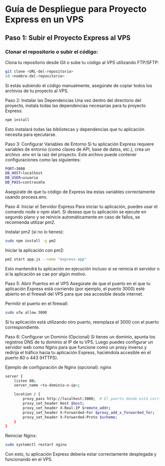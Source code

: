 # Guía de Despliegue para Proyecto Express en un VPS

## Paso 1: Subir el Proyecto Express al VPS

### Clonar el repositorio o subir el código:
Clona tu repositorio desde Git o sube tu código al VPS utilizando FTP/SFTP:

```bash
git clone <URL-del-repositorio>
cd <nombre-del-repositorio>
```
Si estás subiendo el código manualmente, asegúrate de copiar todos los archivos de tu proyecto al VPS.

Paso 2: Instalar las Dependencias
Una vez dentro del directorio del proyecto, instala todas las dependencias necesarias para tu proyecto Express:

```bash
npm install
```
Esto instalará todas las bibliotecas y dependencias que tu aplicación necesita para ejecutarse.

Paso 3: Configurar Variables de Entorno
Si tu aplicación Express requiere variables de entorno (como claves de API, base de datos, etc.), crea un archivo .env en la raíz del proyecto. Este archivo puede contener configuraciones como las siguientes:
```bash
PORT=3000
DB_HOST=localhost
DB_USER=usuario
DB_PASS=contraseña
```
Asegúrate de que tu código de Express lea estas variables correctamente usando process.env.

Paso 4: Iniciar el Servidor Express
Para iniciar tu aplicación, puedes usar el comando node o npm start. Si deseas que tu aplicación se ejecute en segundo plano y se reinicie automáticamente en caso de fallos, se recomienda utilizar pm2.

Instalar pm2 (si no lo tienes):
```bash
sudo npm install -g pm2
```
Iniciar la aplicación con pm2:
```bash
pm2 start app.js --name "express-app"
```
Esto mantendrá tu aplicación en ejecución incluso si se reinicia el servidor o si la aplicación se cae por algún motivo.

Paso 5: Abrir Puertos en el VPS
Asegúrate de que el puerto en el que tu aplicación Express está corriendo (por ejemplo, el puerto 3000) esté abierto en el firewall del VPS para que sea accesible desde internet.

Permitir el puerto en el firewall:
```bash
sudo ufw allow 3000
```
Si tu aplicación está utilizando otro puerto, reemplaza el 3000 con el puerto correspondiente.

Paso 6: Configurar un Dominio (Opcional)
Si tienes un dominio, apunta los registros DNS de tu dominio al IP de tu VPS. Luego puedes configurar un servidor web como Nginx para que funcione como un proxy inverso y redirija el tráfico hacia tu aplicación Express, haciéndola accesible en el puerto 80 o 443 (HTTPS).

Ejemplo de configuración de Nginx (opcional):
nginx
```bash
server {
    listen 80;
    server_name <tu-dominio-o-ip>;

    location / {
        proxy_pass http://localhost:3000;  # El puerto donde está corriendo Express
        proxy_set_header Host $host;
        proxy_set_header X-Real-IP $remote_addr;
        proxy_set_header X-Forwarded-For $proxy_add_x_forwarded_for;
        proxy_set_header X-Forwarded-Proto $scheme;
    }
}
```
Reiniciar Nginx:
```bash
sudo systemctl restart nginx
```
Con esto, tu aplicación Express debería estar correctamente desplegada y funcionando en el VPS.

